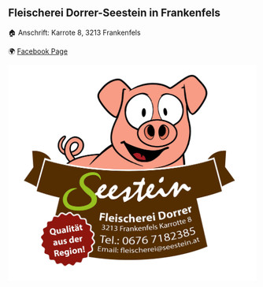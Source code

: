 ## Fleischerei Dorrer-Seestein in Frankenfels

:house: Anschrift: Karrote 8, 3213 Frankenfels

:earth_africa: [Facebook Page](https://www.facebook.com/Fleischerei-Dorrer-Seestein-285970018585512)

![Seestein Logo](seestein-logo.jpg)
